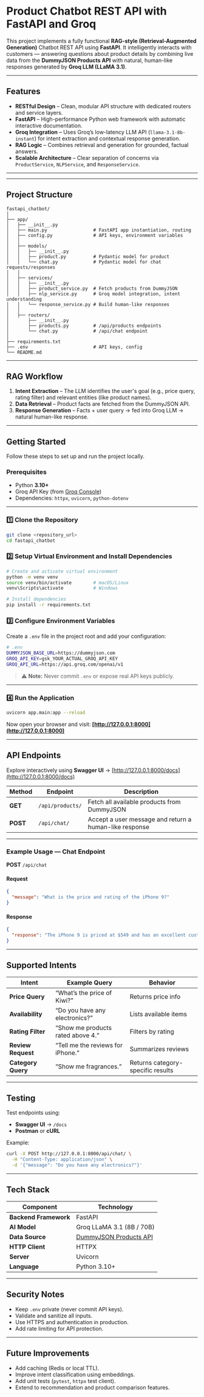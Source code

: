 # Product Chatbot REST API with FastAPI and Groq

This project implements a fully functional **RAG-style (Retrieval-Augmented Generation)** Chatbot REST API using **FastAPI**.
It intelligently interacts with customers — answering questions about product details by combining live data from the **DummyJSON Products API** with natural, human-like responses generated by **Groq LLM (LLaMA 3.1)**.

---

## Features

* **RESTful Design** – Clean, modular API structure with dedicated routers and service layers.
* **FastAPI** – High-performance Python web framework with automatic interactive documentation.
* **Groq Integration** – Uses Groq’s low-latency LLM API (`llama-3.1-8b-instant`) for intent extraction and contextual response generation.
* **RAG Logic** – Combines retrieval and generation for grounded, factual answers.
*  **Scalable Architecture** – Clear separation of concerns via `ProductService`, `NLPService`, and `ResponseService`.

---

---

## Project Structure

```
fastapi_chatbot/
│
├── app/
│   ├── __init__.py
│   ├── main.py                 # FastAPI app instantiation, routing
│   ├── config.py               # API keys, environment variables
│   │
│   ├── models/
│   │   ├── __init__.py
│   │   ├── product.py          # Pydantic model for product
│   │   └── chat.py             # Pydantic model for chat requests/responses
│   │
│   ├── services/
│   │   ├── __init__.py
│   │   ├── product_service.py  # Fetch products from DummyJSON
│   │   ├── nlp_service.py      # Groq model integration, intent understanding
│   │   └── response_service.py # Build human-like responses
│   │
│   ├── routers/
│       ├── __init__.py
│       ├── products.py         # /api/products endpoints
│       └── chat.py             # /api/chat endpoint
│
├── requirements.txt
├── .env                        # API keys, config
└── README.md

```

---

## RAG Workflow

1. **Intent Extraction** – The LLM identifies the user's goal (e.g., price query, rating filter) and relevant entities (like product names).
2. **Data Retrieval** – Product facts are fetched from the DummyJSON API.
3. **Response Generation** – Facts + user query → fed into Groq LLM → natural human-like response.

---

## Getting Started

Follow these steps to set up and run the project locally.

### Prerequisites

* Python **3.10+**
* Groq API Key (from [Groq Console](https://console.groq.com))
* Dependencies: `httpx`, `uvicorn`, `python-dotenv`

---

### 1️⃣ Clone the Repository

```bash
git clone <repository_url>
cd fastapi_chatbot
```

### 2️⃣ Setup Virtual Environment and Install Dependencies

```bash
# Create and activate virtual environment
python -m venv venv
source venv/bin/activate        # macOS/Linux
venv\Scripts\activate           # Windows

# Install dependencies
pip install -r requirements.txt
```

### 3️⃣ Configure Environment Variables

Create a `.env` file in the project root and add your configuration:

```bash
# .env
DUMMYJSON_BASE_URL=https://dummyjson.com
GROQ_API_KEY=gsk_YOUR_ACTUAL_GROQ_API_KEY
GROQ_API_URL=https://api.groq.com/openai/v1
```

> ⚠️ **Note:** Never commit `.env` or expose real API keys publicly.

---

### 4️⃣ Run the Application

```bash
uvicorn app.main:app --reload
```

Now open your browser and visit:
**[http://127.0.0.1:8000](http://127.0.0.1:8000)**

---

## API Endpoints

Explore interactively using **Swagger UI** → [http://127.0.0.1:8000/docs](http://127.0.0.1:8000/docs)

| Method   | Endpoint         | Description                                            |
| -------- | ---------------- | ------------------------------------------------------ |
| **GET**  | `/api/products/` | Fetch all available products from DummyJSON            |
| **POST** | `/api/chat/`     | Accept a user message and return a human-like response |

---

### Example Usage — Chat Endpoint

**POST** `/api/chat`

#### Request

```json
{
  "message": "What is the price and rating of the iPhone 9?"
}
```

#### Response

```json
{
  "response": "The iPhone 9 is priced at $549 and has an excellent customer rating of 4.69. It's currently in stock with a 1-year warranty. You can place your order now!"
}
```

---

## Supported Intents

| Intent             | Example Query                     | Behavior                          |
| ------------------ | --------------------------------- | --------------------------------- |
| **Price Query**    | “What’s the price of Kiwi?”       | Returns price info                |
| **Availability**   | “Do you have any electronics?”    | Lists available items             |
| **Rating Filter**  | “Show me products rated above 4.” | Filters by rating                 |
| **Review Request** | “Tell me the reviews for iPhone.” | Summarizes reviews                |
| **Category Query** | “Show me fragrances.”             | Returns category-specific results |

---

## Testing

Test endpoints using:

* **Swagger UI** → `/docs`
* **Postman** or **cURL**

Example:

```bash
curl -X POST http://127.0.0.1:8000/api/chat/ \
  -H "Content-Type: application/json" \
  -d '{"message": "Do you have any electronics?"}'
```

---

## Tech Stack

| Component             | Technology                                               |
| --------------------- | -------------------------------------------------------- |
| **Backend Framework** | FastAPI                                                  |
| **AI Model**          | Groq LLaMA 3.1 (8B / 70B)                                |
| **Data Source**       | [DummyJSON Products API](https://dummyjson.com/products) |
| **HTTP Client**       | HTTPX                                                    |
| **Server**            | Uvicorn                                                  |
| **Language**          | Python 3.10+                                             |

---

## Security Notes

* Keep `.env` private (never commit API keys).
* Validate and sanitize all inputs.
* Use HTTPS and authentication in production.
* Add rate limiting for API protection.

---

## Future Improvements

*  Add caching (Redis or local TTL).
*  Improve intent classification using embeddings.
*  Add unit tests (`pytest`, `httpx` test client).
*  Extend to recommendation and product comparison features.
